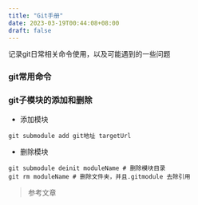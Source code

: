 ```yaml
---
title: "Git手册"
date: 2023-03-19T00:44:08+08:00
draft: false
---
```


记录git日常相关命令使用，以及可能遇到的一些问题



### git常用命令





### git子模块的添加和删除

+ 添加模块

```shell
git submodule add git地址 targetUrl
```

+ 删除模块

```shell
git submodule deinit moduleName # 删除模块目录
git rm moduleName # 删除文件夹，并且.gitmodule 去除引用
```



>  参考文章 
